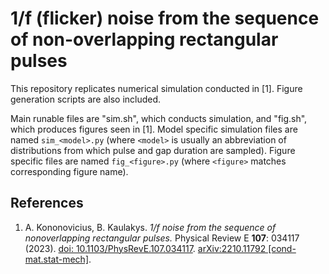 # 1/f (flicker) noise from the sequence of non-overlapping rectangular pulses

This repository replicates numerical simulation conducted in [1]. Figure
generation scripts are also included.

Main runable files are "sim.sh", which conducts simulation, and "fig.sh",
which produces figures seen in [1]. Model specific simulation files are
named `sim_<model>.py` (where `<model>` is usually an abbreviation of
distributions from which pulse and gap duration are sampled). Figure
specific files are named `fig_<figure>.py` (where `<figure>` matches
corresponding figure name).

## References

1. A. Kononovicius, B. Kaulakys. *1/f noise from the sequence of
   nonoverlapping rectangular pulses.* Physical Review E **107**: 034117
   (2023). [doi:
   10.1103/PhysRevE.107.034117](https://doi.org/10.1103/PhysRevE.107.034117).
   [arXiv:2210.11792
   [cond-mat.stat-mech]](https://arxiv.org/abs/2210.11792).
